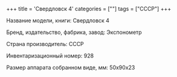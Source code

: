 +++
title = 'Свердловск 4'
categories = [""]
tags = ["СССР"]
+++

Название модели, книги: Свердловск 4

Бренд, издательство, фабрика, завод: Экспонометр

Страна производитель: СССР

Инвентаризационный номер: 928

Размер аппарата  собранном виде, мм: 50х90х23

